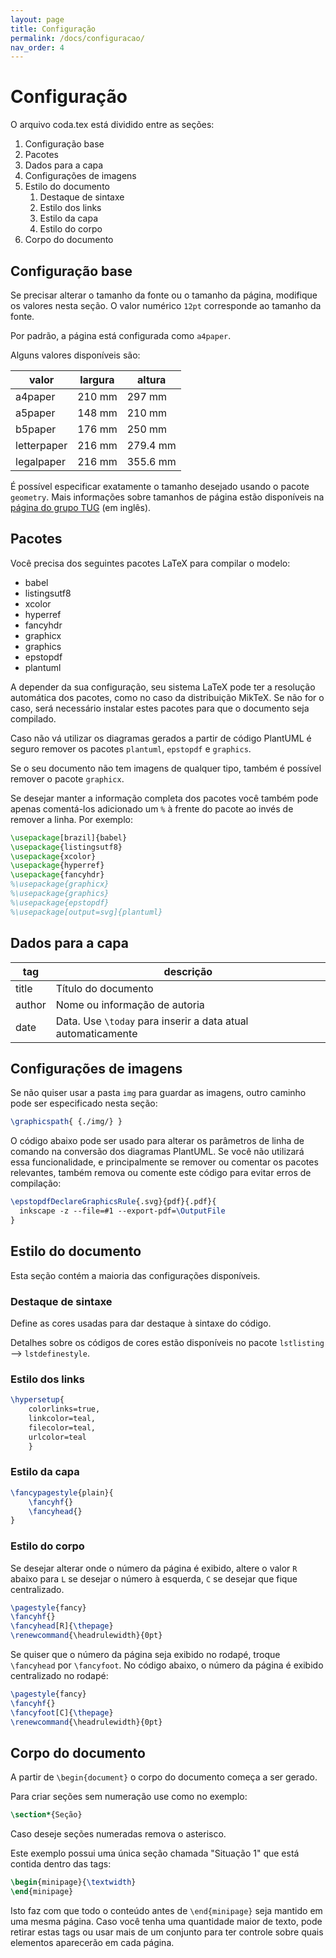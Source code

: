 ```yaml
---
layout: page
title: Configuração
permalink: /docs/configuracao/
nav_order: 4
---
```


# Configuração

O arquivo coda.tex está dividido entre as seções:

1. Configuração base
2. Pacotes
3. Dados para a capa
4. Configurações de imagens
5. Estilo do documento
   1. Destaque de sintaxe
   1. Estilo dos links
   1. Estilo da capa
   1. Estilo do corpo
6. Corpo do documento

## Configuração base

Se precisar alterar o tamanho da fonte ou o tamanho da página, modifique os valores nesta seção. O valor numérico `12pt` corresponde ao tamanho da fonte.

Por padrão, a página está configurada como `a4paper`.

Alguns valores disponíveis são:

|   valor       | largura   | altura    |
|---------------|-----------|-----------|
| a4paper       | 210 mm    | 297 mm    |
| a5paper       | 148 mm    | 210 mm    |
| b5paper       | 176 mm    | 250 mm    |
| letterpaper   | 216 mm    | 279.4 mm  |
| legalpaper    | 216 mm    | 355.6 mm  |

É possível especificar exatamente o tamanho desejado usando o pacote `geometry`. Mais informações sobre tamanhos de página estão disponíveis na [página do grupo TUG](https://tug.org/TUGboat/tb35-3/tb111thurnherr.pdf) (em inglês).

## Pacotes

Você precisa dos seguintes pacotes LaTeX para compilar o modelo:

* babel
* listingsutf8
* xcolor
* hyperref
* fancyhdr
* graphicx
* graphics
* epstopdf
* plantuml

A depender da sua configuração, seu sistema LaTeX pode ter a resolução automática dos pacotes, como no caso da distribuição MikTeX. Se não for o caso, será necessário instalar estes pacotes para que o documento seja compilado.

Caso não vá utilizar os diagramas gerados a partir de código PlantUML é seguro remover os pacotes `plantuml`, `epstopdf` e `graphics`.

Se o seu documento não tem imagens de qualquer tipo, também é possível remover o pacote `graphicx`.

Se desejar manter a informação completa dos pacotes você também pode apenas comentá-los adicionado um `%` à frente do pacote ao invés de remover a linha. Por exemplo:

```tex
\usepackage[brazil]{babel}
\usepackage{listingsutf8}
\usepackage{xcolor}
\usepackage{hyperref}
\usepackage{fancyhdr}
%\usepackage{graphicx}
%\usepackage{graphics}
%\usepackage{epstopdf}
%\usepackage[output=svg]{plantuml}
```

## Dados para a capa

|   tag       |         descrição                                                                                  |
|--------|--------------------------------------------------------------|
| title     | Título do documento                                                                          |
| author    | Nome ou informação de autoria                                                      |
| date       | Data. Use `\today` para inserir a data atual automaticamente |

## Configurações de imagens

Se não quiser usar a pasta `img` para guardar as imagens, outro caminho pode ser especificado nesta seção:

```tex
\graphicspath{ {./img/} }
```

O código abaixo pode ser usado para alterar os parâmetros de linha de comando na conversão dos diagramas PlantUML. Se você não utilizará essa funcionalidade, e principalmente se remover ou comentar os pacotes relevantes, também remova ou comente este código para evitar erros de compilação:

```tex
\epstopdfDeclareGraphicsRule{.svg}{pdf}{.pdf}{
  inkscape -z --file=#1 --export-pdf=\OutputFile
}
```

## Estilo do documento

Esta seção contém a maioria das configurações disponíveis.

### Destaque de sintaxe

Define as cores usadas para dar destaque à sintaxe do código.

Detalhes sobre os códigos de cores estão disponíveis no pacote `lstlisting` --> `lstdefinestyle`.

### Estilo dos links

```tex
\hypersetup{
    colorlinks=true,
    linkcolor=teal,
    filecolor=teal,
    urlcolor=teal
    }
```

### Estilo da capa

```tex
\fancypagestyle{plain}{
    \fancyhf{}
    \fancyhead{}
}
```

### Estilo do corpo

Se desejar alterar onde o número da página é exibido, altere o valor `R` abaixo para `L` se desejar o número à esquerda, `C` se desejar que fique centralizado.

```tex
\pagestyle{fancy}
\fancyhf{}
\fancyhead[R]{\thepage}
\renewcommand{\headrulewidth}{0pt}
```

Se quiser que o número da página seja exibido no rodapé, troque `\fancyhead` por `\fancyfoot`. No código abaixo, o número da página é exibido centralizado no rodapé:

```tex
\pagestyle{fancy}
\fancyhf{}
\fancyfoot[C]{\thepage}
\renewcommand{\headrulewidth}{0pt}
```

## Corpo do documento

A partir de `\begin{document}` o corpo do documento começa a ser gerado.

Para criar seções sem numeração use como no exemplo:

```tex
\section*{Seção}
```

Caso deseje seções numeradas remova o asterisco.

Este exemplo possui uma única seção chamada "Situação 1" que está contida dentro das tags:

```tex
\begin{minipage}{\textwidth}
\end{minipage}
```

Isto faz com que todo o conteúdo antes de `\end{minipage}` seja mantido em uma mesma página. Caso você tenha uma quantidade maior de texto, pode retirar estas tags ou usar mais de um conjunto para ter controle sobre quais elementos aparecerão em cada página.

